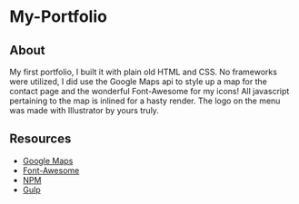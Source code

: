 # My-Portfolio

## About
My first portfolio, I built it with plain old HTML and CSS. No frameworks were utilized, I did use the Google Maps api to style up a map
for the contact page and the wonderful Font-Awesome for my icons! All javascript pertaining to the map is inlined for a hasty render.
The logo on the menu was made with Illustrator by yours truly.

## Resources 
* [Google Maps](https://developers.google.com/maps/documentation/javascript)
* [Font-Awesome](https://fortawesome.github.io/Font-Awesome/)
* [NPM](https://www.npmjs.com/)
* [Gulp](http://gulpjs.com/)
